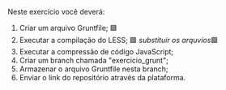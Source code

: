 Neste exercício você deverá:

1) Criar um arquivo Gruntfile; 🟩
2) Executar a compilação do LESS; 🟩
*substituir os arquvios*🟩
3) Executar a compressão de código JavaScript;
4) Criar um branch chamada "exercicio_grunt";
5) Armazenar o arquivo Gruntfile nesta branch;
6) Enviar o link do repositório através da plataforma.